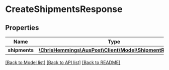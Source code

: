 # CreateShipmentsResponse

## Properties
Name | Type | Description | Notes
------------ | ------------- | ------------- | -------------
**shipments** | [**\ChrisHemmings\AusPost\Client\Model\ShipmentResponse[]**](ShipmentResponse.md) |  | [optional] 

[[Back to Model list]](../README.md#documentation-for-models) [[Back to API list]](../README.md#documentation-for-api-endpoints) [[Back to README]](../README.md)


